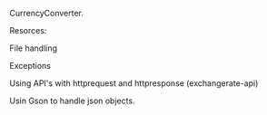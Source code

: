 CurrencyConverter.

Resorces:

  File handling
  
  Exceptions
  
  Using API's with httprequest and httpresponse (exchangerate-api)
  
  Usin Gson to handle json objects.
  
